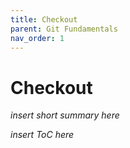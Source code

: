 ```yaml
---
title: Checkout
parent: Git Fundamentals
nav_order: 1
---
```


# Checkout

*insert short summary here*

*insert ToC here*